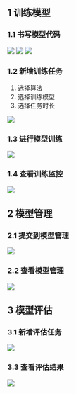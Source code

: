 ## 1 训练模型

### 1.1 书写模型代码
![](attachment/Pasted%20image%2020250618083207.png)
![](attachment/Pasted%20image%2020250618083218.png)
![](attachment/Pasted%20image%2020250618083233.png)
### 1.2 新增训练任务

1. 选择算法
2. 选择训练模型
3. 选择任务时长

![](attachment/5f6828b5c07771c9b8927bb0a036f084.png)
### 1.3 进行模型训练
![](attachment/Pasted%20image%2020250618084155.png)
### 1.4 查看训练监控

![](attachment/Pasted%20image%2020250618084119.png)
## 2 模型管理

### 2.1 提交到模型管理

![](attachment/Pasted%20image%2020250618084242.png)

### 2.2 查看模型管理

![](attachment/Pasted%20image%2020250618084330.png)

## 3 模型评估
### 3.1 新增评估任务

![](attachment/Pasted%20image%2020250618164606.png)

### 3.3 查看评估结果

![](attachment/Pasted%20image%2020250618164540.png)